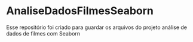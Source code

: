 # AnaliseDadosFilmesSeaborn
Esse repositório foi criado para guardar os arquivos do projeto análise de dados de filmes com Seaborn

